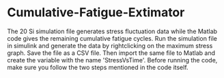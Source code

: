 # Cumulative-Fatigue-Extimator
The 20 Si simulation file generates stress fluctuation data while the Matlab code gives the remaining cumulative fatigue cycles. Run the simulation file in simulink and generate the data by rightclicking on the maximum stress graph. Save the file as a CSV file. Then import the same file to Matlab and create the variable with the name 'StressVsTime'. Before running the code, make sure you follow the two steps mentioned in the code itself.


